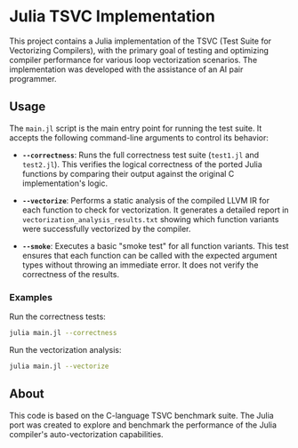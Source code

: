 # Julia TSVC Implementation

This project contains a Julia implementation of the TSVC (Test Suite for Vectorizing Compilers), with the primary goal of testing and optimizing compiler performance for various loop vectorization scenarios. The implementation was developed with the assistance of an AI pair programmer.

## Usage

The `main.jl` script is the main entry point for running the test suite. It accepts the following command-line arguments to control its behavior:

- **`--correctness`**: Runs the full correctness test suite (`test1.jl` and `test2.jl`). This verifies the logical correctness of the ported Julia functions by comparing their output against the original C implementation's logic.

- **`--vectorize`**: Performs a static analysis of the compiled LLVM IR for each function to check for vectorization. It generates a detailed report in `vectorization_analysis_results.txt` showing which function variants were successfully vectorized by the compiler.

- **`--smoke`**: Executes a basic "smoke test" for all function variants. This test ensures that each function can be called with the expected argument types without throwing an immediate error. It does not verify the correctness of the results.

### Examples

Run the correctness tests:
```bash
julia main.jl --correctness
```

Run the vectorization analysis:
```bash
julia main.jl --vectorize
```

## About

This code is based on the C-language TSVC benchmark suite. The Julia port was created to explore and benchmark the performance of the Julia compiler's auto-vectorization capabilities. 